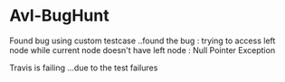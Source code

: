 # Avl-BugHunt

Found bug using custom testcase
..found the bug : trying to access left node while current node doesn't have left node : Null Pointer Exception

Travis is failing ...due to the test failures
